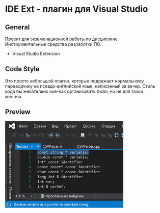 ﻿IDE Ext - плагин для Visual Studio
==========================

## General
Проект для экзаменационной работы по дисциплине Инструментальные средства разработки ПО.
* Visual Studio Extension

## Code Style
Это просто небольшой плагин, которые подражает нормальному переводчику на псевдо-английский язык, написанный за вечер. Стиль кода бы желательно кое-как организовать было, но не для такой мелочи.

## Preview
![Destructoid on CPP](https://github.com/rekongstor/IDEExt/blob/master/preview.png)
